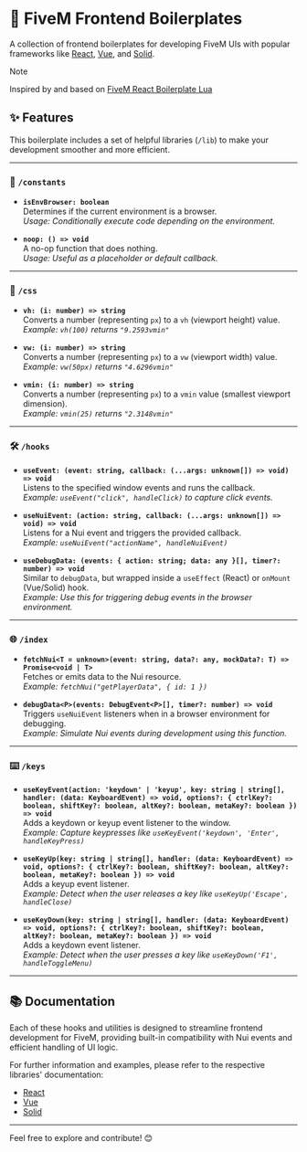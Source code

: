# 🚀 FiveM Frontend Boilerplates

A collection of frontend boilerplates for developing FiveM UIs with popular frameworks like [React](https://react.dev/), [Vue](https://vuejs.org/), and [Solid](https://solidjs.com/).

> [!NOTE]
> Inspired by and based on [FiveM React Boilerplate Lua](https://github.com/project-error/fivem-react-boilerplate-lua)

## ✨ Features

This boilerplate includes a set of helpful libraries (`/lib`) to make your development smoother and more efficient.

---

### 🔧 `/constants`

- **`isEnvBrowser: boolean`**  
  Determines if the current environment is a browser.  
  _Usage: Conditionally execute code depending on the environment._

- **`noop: () => void`**  
  A no-op function that does nothing.  
  _Usage: Useful as a placeholder or default callback._

---

### 🎨 `/css`

- **`vh: (i: number) => string`**  
  Converts a number (representing `px`) to a `vh` (viewport height) value.  
  _Example: `vh(100)` returns `"9.2593vmin"`_

- **`vw: (i: number) => string`**  
  Converts a number (representing `px`) to a `vw` (viewport width) value.  
  _Example: `vw(50px)` returns `"4.6296vmin"`_

- **`vmin: (i: number) => string`**  
  Converts a number (representing `px`) to a `vmin` value (smallest viewport dimension).  
  _Example: `vmin(25)` returns `"2.3148vmin"`_

---

### 🛠️ `/hooks`

- **`useEvent: (event: string, callback: (...args: unknown[]) => void) => void`**  
  Listens to the specified window events and runs the callback.  
  _Example: `useEvent("click", handleClick)` to capture click events._

- **`useNuiEvent: (action: string, callback: (...args: unknown[]) => void) => void`**  
  Listens for a Nui event and triggers the provided callback.  
  _Example: `useNuiEvent("actionName", handleNuiEvent)`_

- **`useDebugData: (events: { action: string; data: any }[], timer?: number) => void`**  
  Similar to `debugData`, but wrapped inside a `useEffect` (React) or `onMount` (Vue/Solid) hook.  
  _Example: Use this for triggering debug events in the browser environment._

---

### 🌐 `/index`

- **`fetchNui<T = unknown>(event: string, data?: any, mockData?: T) => Promise<void | T>`**  
  Fetches or emits data to the Nui resource.  
  _Example: `fetchNui("getPlayerData", { id: 1 })`_

- **`debugData<P>(events: DebugEvent<P>[], timer?: number) => void`**  
  Triggers `useNuiEvent` listeners when in a browser environment for debugging.  
  _Example: Simulate Nui events during development using this function._

---

### ⌨️ `/keys`

- **`useKeyEvent(action: 'keydown' | 'keyup', key: string | string[], handler: (data: KeyboardEvent) => void, options?: { ctrlKey?: boolean, shiftKey?: boolean, altKey?: boolean, metaKey?: boolean }) => void`**  
  Adds a keydown or keyup event listener to the window.  
  _Example: Capture keypresses like `useKeyEvent('keydown', 'Enter', handleKeyPress)`_

- **`useKeyUp(key: string | string[], handler: (data: KeyboardEvent) => void, options?: { ctrlKey?: boolean, shiftKey?: boolean, altKey?: boolean, metaKey?: boolean }) => void`**  
  Adds a keyup event listener.  
  _Example: Detect when the user releases a key like `useKeyUp('Escape', handleClose)`_

- **`useKeyDown(key: string | string[], handler: (data: KeyboardEvent) => void, options?: { ctrlKey?: boolean, shiftKey?: boolean, altKey?: boolean, metaKey?: boolean }) => void`**  
  Adds a keydown event listener.  
  _Example: Detect when the user presses a key like `useKeyDown('F1', handleToggleMenu)`_

---

## 📚 Documentation

Each of these hooks and utilities is designed to streamline frontend development for FiveM, providing built-in compatibility with Nui events and efficient handling of UI logic.

For further information and examples, please refer to the respective libraries' documentation:

- [React](https://react.dev/)
- [Vue](https://vuejs.org/)
- [Solid](https://solidjs.com/)

---

Feel free to explore and contribute! 😊
